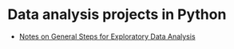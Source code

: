 # Data analysis projects in Python

* [Notes on General Steps for Exploratory Data Analysis](https://github.com/scaceresg/proj-data-analysis/blob/main/eda-steps.ipynb)
